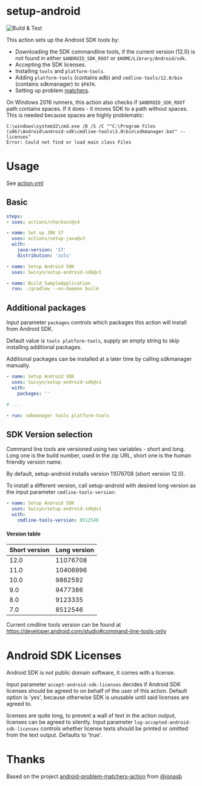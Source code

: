 # setup-android

![Build & Test](https://github.com/Swisyn/setup-android-sdk/workflows/Build%20&%20Test/badge.svg)

This action sets up the Android SDK tools by:
 - Downloading the SDK commandline tools, if the current version (12.0) is not found in either `$ANDROID_SDK_ROOT` or `$HOME/Library/Android/sdk`.
 - Accepting the SDK licenses.
 - Installing `tools` and `platform-tools`.
 - Adding `platform-tools` (contains adb) and `cmdline-tools/12.0/bin` (contains sdkmanager) to `$PATH`.
 - Setting up problem [matchers](/matchers.json).

On Windows 2016 runners, this action also checks if `$ANDROID_SDK_ROOT` path contains spaces.
If it does - it moves SDK to a path without spaces. This is needed because spaces are highly problematic:
```
C:\windows\system32\cmd.exe /D /S /C ""C:\Program Files (x86)\Android\android-sdk\cmdline-tools\3.0\bin\sdkmanager.bat" --licenses"
Error: Could not find or load main class Files
```

# Usage

See [action.yml](action.yml)

## Basic
```yaml
steps:
- uses: actions/checkout@v4

- name: Set up JDK 17
  uses: actions/setup-java@v3
  with:
    java-version: '17'
    distribution: 'zulu'

- name: Setup Android SDK
  uses: Swisyn/setup-android-sdk@v1

- name: Build SampleApplication
  run: ./gradlew --no-daemon build
```

## Additional packages
Input parameter `packages` controls which packages this action will install from Android SDK.

Default value is `tools platform-tools`, supply an empty string to skip installing additional packages.

Additional packages can be installed at a later time by calling sdkmanager manually.

```yaml
- name: Setup Android SDK
  uses: Swisyn/setup-android-sdk@v1
  with:
    packages: ''

# ...

- run: sdkmanager tools platform-tools
```

## SDK Version selection

Command line tools are versioned using two variables - short and long.
Long one is the build number, used in the zip URL, short one is the human friendly version name.

By default, setup-android installs version 11076708 (short version 12.0).

To install a different version, call setup-android with desired long version as the input parameter `cmdline-tools-version`:
```yaml
- name: Setup Android SDK
  uses: Swisyn/setup-android-sdk@v1
  with:
    cmdline-tools-version: 8512546
```

#### Version table
| Short version | Long version |
| --- | --- |
| 12.0 | 11076708 |
| 11.0 | 10406996 |
| 10.0 | 9862592 |
| 9.0 | 9477386 |
| 8.0 | 9123335 |
| 7.0 | 8512546 |

Current cmdline tools version can be found at https://developer.android.com/studio#command-line-tools-only


# Android SDK Licenses

Android SDK is not public domain software, it comes with a license.

Input parameter `accept-android-sdk-licenses` decides if Android SDK licenses should be agreed to on behalf of the user of this action.
Default option is 'yes', because otherwise SDK is unusable until said licenses are agreed to.

licenses are quite long, to prevent a wall of text in the action output, licenses can be agreed to silently.
Input parameter `log-accepted-android-sdk-licenses` controls whether license texts should be printed or omitted from the text output. Defaults to 'true'.

# Thanks
Based on the project [android-problem-matchers-action](https://github.com/jonasb/android-problem-matchers-action) from [@jonasb](https://github.com/jonasb)
